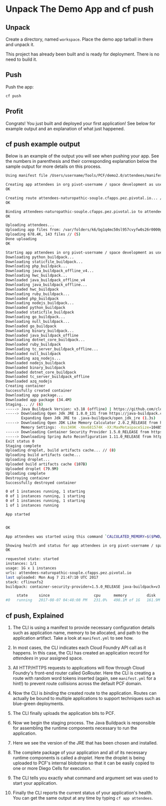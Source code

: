 # Unpack The Demo App and cf push

## Unpack
Create a directory, named `workspace`. Place the demo app tarball in there and unpack it. 

This project has already been built and is ready for deployment. There is no need to build it.

## Push

Push the app:
```sh
cf push
```

## Profit
Congrats! You just built and deployed your first application! See below for example output and an explanation of what just happened.

## cf push example output
Below is an example of the output you will see when pushing your app. See the numbers in parenthesis and their corresponding explanation below the sample output for more details on this process.

```sh
Using manifest file /Users/username/Tools/PCF/demo2.0/attendees/manifest.yml // (1)

Creating app attendees in org pivot-username / space development as username@pivotal.io... // (2)
OK

Creating route attendees-naturopathic-souple.cfapps.pez.pivotal.io... // (3)
OK

Binding attendees-naturopathic-souple.cfapps.pez.pivotal.io to attendees... // (4)
OK

Uploading attendees...
Uploading app files from: /var/folders/k6/bg1q4mc50sl957cvyfw0s26r0000gp/T/unzipped-app942168724
Uploading 678.4K, 143 files // (5)
Done uploading
OK

Starting app attendees in org pivot-username / space development as username@pivotal.io...
Downloading python_buildpack...
Downloading staticfile_buildpack...
Downloading php_buildpack...
Downloading java_buildpack_offline_v4...
Downloading hwc_buildpack...
Downloaded java_buildpack_offline_v4
Downloading java_buildpack_offline...
Downloaded hwc_buildpack
Downloading ruby_buildpack...
Downloaded php_buildpack
Downloading nodejs_buildpack...
Downloaded python_buildpack
Downloaded staticfile_buildpack
Downloading go_buildpack...
Downloading null_buildpack...
Downloaded go_buildpack
Downloading binary_buildpack...
Downloaded java_buildpack_offline
Downloading dotnet_core_buildpack...
Downloaded ruby_buildpack
Downloading tc_server_buildpack_offline...
Downloaded null_buildpack
Downloading azq_nodejs...
Downloaded nodejs_buildpack
Downloaded binary_buildpack
Downloaded dotnet_core_buildpack
Downloaded tc_server_buildpack_offline
Downloaded azq_nodejs
Creating container
Successfully created container
Downloading app package...
Downloaded app package (34.4M)
Staging... // (6)
-----> Java Buildpack Version: v3.18 (offline) | https://github.com/cloudfoundry/java-buildpack.git#841ecb2
-----> Downloading Open Jdk JRE 1.8.0_131 from https://java-buildpack.cloudfoundry. org/openjdk/trusty/x86_64/openjdk-1.8.0_131.tar.gz (found in cache) // (7)
       Expanding Open Jdk JRE to .java-buildpack/open_jdk_jre (1.3s)
-----> Downloading Open JDK Like Memory Calculator 2.0.2_RELEASE from https://java-buildpack.cloudfoundry.org/memory-calculator/trusty/x86_64/memory-calculator-2.0.2_RELEASE.tar.gz (found in cache)
       Memory Settings: -Xss349K -Xmx681574K -XX:MaxMetaspaceSize=104857K -Xms681574K -XX:MetaspaceSize=104857K
-----> Downloading Container Security Provider 1.5.0_RELEASE from https://java-buildpack.cloudfoundry.org/container-security-provider/container-security-provider-1.5.0_RELEASE.jar (found in cache)
-----> Downloading Spring Auto Reconfiguration 1.11.0_RELEASE from https://java-buildpack.cloudfoundry.org/auto-reconfiguration/auto-reconfiguration-1.11.0_RELEASE.jar (found in cache)
Exit status 0
Staging complete
Uploading droplet, build artifacts cache... // (8)
Uploading build artifacts cache...
Uploading droplet...
Uploaded build artifacts cache (107B)
Uploaded droplet (79.9M)
Uploading complete
Destroying container
Successfully destroyed container

0 of 1 instances running, 1 starting
0 of 1 instances running, 1 starting
0 of 1 instances running, 1 starting
1 of 1 instances running

App started


OK

App attendees was started using this command `CALCULATED_MEMORY=$($PWD/.java-buildpack/open_jdk_jre/bin/java-buildpack-memory-calculator-2.0.2_RELEASE -memorySizes=metaspace:64m..,stack:228k.. -memoryWeights=heap:65,metaspace:10,native:15,stack:10 -memoryInitials=heap:100%,metaspace:100% -stackThreads=300 -totMemory=$MEMORY_LIMIT) && JAVA_OPTS="-Djava.io.tmpdir=$TMPDIR -XX:OnOutOfMemoryError=$PWD/.java-buildpack/open_jdk_jre/bin/killjava.sh $CALCULATED_MEMORY -Djava.ext.dirs=$PWD/.java-buildpack/container_security_provider:$PWD/.java-buildpack/open_jdk_jre/lib/ext -Djava.security.properties=$PWD/.java-buildpack/security_providers/java.security" && SERVER_PORT=$PORT eval exec $PWD/.java-buildpack/open_jdk_jre/bin/java $JAVA_OPTS -cp $PWD/. org.springframework.boot.loader.JarLauncher` // (9)

Showing health and status for app attendees in org pivot-username / space development as username@pivotal.io...
OK

requested state: started
instances: 1/1
usage: 1G x 1 instances
urls: attendees-naturopathic-souple.cfapps.pez.pivotal.io
last uploaded: Mon Aug 7 21:47:10 UTC 2017
stack: cflinuxfs2
buildpack: container-security-provider=1.5.0_RELEASE java-buildpack=v3.18-offline-https://github.com/cloudfoundry/java-buildpack.git#841ecb2 java-main open-jdk-like-jre=1.8.0_131 open-jdk-like-memory-calculator=2.0.2_RELEASE open-jdk-like-security-providers secur...

     state     since                    cpu      memory         disk           details
#0   running   2017-08-07 04:48:08 PM   231.0%   498.1M of 1G   161.9M of 1G // (10)
```

## cf push, Explained

1. The CLI is using a manifest to provide necessary configuration details such as application name, memory to be allocated, and path to the application artifact.
Take a look at `manifest.yml` to see how.

1. In most cases, the CLI indicates each Cloud Foundry API call as it happens.
In this case, the CLI has created an application record for _attendees_ in your assigned space.
1. All HTTP/HTTPS requests to applications will flow through Cloud Foundry's front-end router called GoRouter.
Here the CLI is creating a route with random word tokens inserted (again, see `manifest.yml` for a hint!) to prevent route collisions across the default PCF domain.
1. Now the CLI is _binding_ the created route to the application.
Routes can actually be bound to multiple applications to support techniques such as blue-green deployments.
1. The CLI finally uploads the application bits to PCF. 
1. Now we begin the staging process. The Java Buildpack is responsible for assembling the runtime components necessary to run the application.
1. Here we see the version of the JRE that has been chosen and installed.
1. The complete package of your application and all of its necessary runtime components is called a _droplet_.
Here the droplet is being uploaded to PCF's internal blobstore so that it can be easily copied to one or more Diego Cells for execution.
1. The CLI tells you exactly what command and argument set was used to start your application.
1. Finally the CLI reports the current status of your application's health.
You can get the same output at any time by typing `cf app attendees`.



